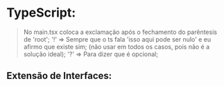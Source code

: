 # TypeScript:

> No main.tsx coloca a exclamação após o fechamento do parêntesis de 'root';
> '!' => Sempre que o ts fala 'isso aqui pode ser nulo' e eu afirmo que existe sim; (não usar em todos os casos, pois não é a solução ideal);
> '?' => Para dizer que é opcional;

## Extensão de Interfaces:

> 